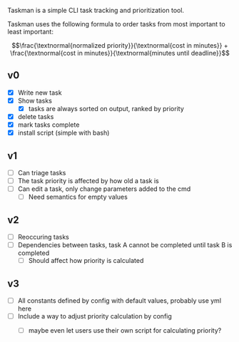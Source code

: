 Taskman is a simple CLI task tracking and prioritization tool. 

Taskman uses the following formula to order tasks from most important to least important:

$$\frac{\textnormal{normalized priority}}{\textnormal{cost in minutes}} + \frac{\textnormal{cost in minutes}}{\textnormal{minutes until deadline}}$$

## v0
- [x] Write new task
- [x] Show tasks
    - [x] tasks are always sorted on output, ranked by priority
- [x] delete tasks
- [x] mark tasks complete
- [x] install script (simple with bash)

## v1
- [ ] Can triage tasks
- [ ] The task priority is affected by how old a task is
- [ ] Can edit a task, only change parameters added to the cmd
    - [ ] Need semantics for empty values

## v2
- [ ] Reoccuring tasks
- [ ] Dependencies between tasks, task A cannot be completed until task B is completed
    - [ ] Should affect how priority is calculated

## v3
- [ ] All constants defined by config with default values, probably use yml here
- [ ] Include a way to adjust priority calculation by config 
    - [ ] maybe even let users use their own script for calculating priority?

